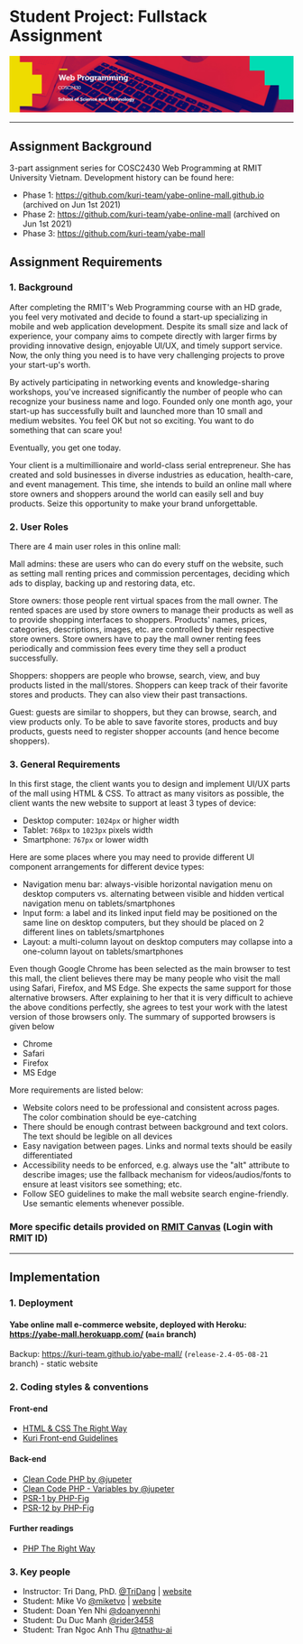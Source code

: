 # Student Project: Fullstack Assignment
![banner](public/media/image/course-banner.png)
***

## Assignment Background
3-part assignment series for COSC2430 Web Programming at RMIT University Vietnam. Development history can be found here:
- Phase 1: https://github.com/kuri-team/yabe-online-mall.github.io (archived on Jun 1st 2021)
- Phase 2: https://github.com/kuri-team/yabe-online-mall (archived on Jun 1st 2021)
- Phase 3: https://github.com/kuri-team/yabe-mall

## Assignment Requirements

### 1. Background

After completing the RMIT's Web Programming course with an HD grade, you feel very motivated and decide to found a start-up specializing in mobile and web application development. Despite its small size and lack of experience, your company aims to compete directly with larger firms by providing innovative design, enjoyable UI/UX, and timely support service. Now, the only thing you need is to have very challenging projects to prove your start-up's worth.

By actively participating in networking events and knowledge-sharing workshops, you've increased significantly the number of people who can recognize your business name and logo. Founded only one month ago, your start-up has successfully built and launched more than 10 small and medium websites. You feel OK but not so exciting. You want to do something that can scare you!

Eventually, you get one today.

Your client is a multimillionaire and world-class serial entrepreneur. She has created and sold businesses in diverse industries as education, health-care, and event management. This time, she intends to build an online mall where store owners and shoppers around the world can easily sell and buy products. Seize this opportunity to make your brand unforgettable.

### 2. User Roles

There are 4 main user roles in this online mall:

Mall admins: these are users who can do every stuff on the website, such as setting mall renting prices and commission percentages, deciding which ads to display, backing up and restoring data, etc.

Store owners: those people rent virtual spaces from the mall owner. The rented spaces are used by store owners to manage their products as well as to provide shopping interfaces to shoppers. Products' names, prices, categories, descriptions, images, etc. are controlled by their respective store owners. Store owners have to pay the mall owner renting fees periodically and commission fees every time they sell a product successfully.

Shoppers: shoppers are people who browse, search, view, and buy products listed in the mall/stores. Shoppers can keep track of their favorite stores and products. They can also view their past transactions.

Guest: guests are similar to shoppers, but they can browse, search, and view products only. To be able to save favorite stores, products and buy products, guests need to register shopper accounts (and hence become shoppers).

### 3. General Requirements

In this first stage, the client wants you to design and implement UI/UX parts of the mall using HTML & CSS. To attract as many visitors as possible, the client wants the new website to support at least 3 types of device:
- Desktop computer: `1024px` or higher width
- Tablet: `768px` to `1023px` pixels width
- Smartphone: `767px` or lower width

Here are some places where you may need to provide different UI component arrangements for different device types:
- Navigation menu bar: always-visible horizontal navigation menu on desktop computers vs. alternating between visible and hidden vertical navigation menu on tablets/smartphones
- Input form: a label and its linked input field may be positioned on the same line on desktop computers, but they should be placed on 2 different lines on tablets/smartphones
- Layout: a multi-column layout on desktop computers may collapse into a one-column layout on tablets/smartphones

Even though Google Chrome has been selected as the main browser to test this mall, the client believes there may be many people who visit the mall using Safari, Firefox, and MS Edge. She expects the same support for those alternative browsers. After explaining to her that it is very difficult to achieve the above conditions perfectly, she agrees to test your work with the latest version of those browsers only. The summary of supported browsers is given below
- Chrome
- Safari
- Firefox
- MS Edge

More requirements are listed below:

- Website colors need to be professional and consistent across pages. The color combination should be eye-catching
- There should be enough contrast between background and text colors. The text should be legible on all devices
- Easy navigation between pages. Links and normal texts should be easily differentiated
- Accessibility needs to be enforced, e.g. always use the "alt" attribute to describe images; use the fallback mechanism for videos/audios/fonts to ensure at least visitors see something; etc.
- Follow SEO guidelines to make the mall website search engine-friendly. Use semantic elements whenever possible.

### More specific details provided on [RMIT Canvas](https://rmit.instructure.com/courses/86190/assignments/571078) (Login with RMIT ID)
***

## Implementation

### 1. Deployment
#### Yabe online mall e-commerce website, deployed with Heroku: https://yabe-mall.herokuapp.com/ (`main` branch)
Backup: https://kuri-team.github.io/yabe-mall/ (`release-2.4-05-08-21` branch) - static website

### 2. Coding styles & conventions
#### Front-end
- [HTML & CSS The Right Way](http://htmlcsstherightway.org/)
- [Kuri Front-end Guidelines](https://github.com/kuri-team/front-end-guidelines)

#### Back-end
- [Clean Code PHP by @jupeter](https://github.com/jupeter/clean-code-php/tree/master#readme)
- [Clean Code PHP - Variables by @jupeter](https://github.com/jupeter/clean-code-php/tree/var_dump#readme)
- [PSR-1 by PHP-Fig](https://www.php-fig.org/psr/psr-1/)
- [PSR-12 by PHP-Fig](https://www.php-fig.org/psr/psr-12/)

#### Further readings
- [PHP The Right Way](https://phptherightway.com/)

### 3. Key people

- Instructor: Tri Dang, PhD. [@TriDang](https://github.com/TriDang) | [website](https://tridang.info/index.php/about/)
- Student: Mike Vo [@miketvo](https://github.com/miketvo) | [website](https://miketvo.com)
- Student: Doan Yen Nhi [@doanyennhi](https://github.com/doanyennhi)
- Student: Du Duc Manh [@rider3458](https://github.com/rider3458)
- Student: Tran Ngoc Anh Thu [@tnathu-ai](https://github.com/tnathu-ai)
